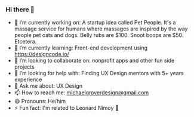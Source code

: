### Hi there 👋

- 🔭 I’m currently working on: A startup idea called Pet People. It's a massage service for humans where massages are inspired by the way people pet cats and dogs. Belly rubs are $100. Snoot boops are $50. Etcetera.
- 🌱 I’m currently learning: Front-end development using https://designcode.io/
- 👯 I’m looking to collaborate on: nonprofit apps and other fun side projects
- 🤔 I’m looking for help with: Finding UX Design mentors with 5+ years experience
- 💬 Ask me about: UX Design
- 📫 How to reach me: michaelgroverdesign@gmail.com
- 😄 Pronouns: He/him
- ⚡ Fun fact: I'm related to Leonard Nimoy 🖖

